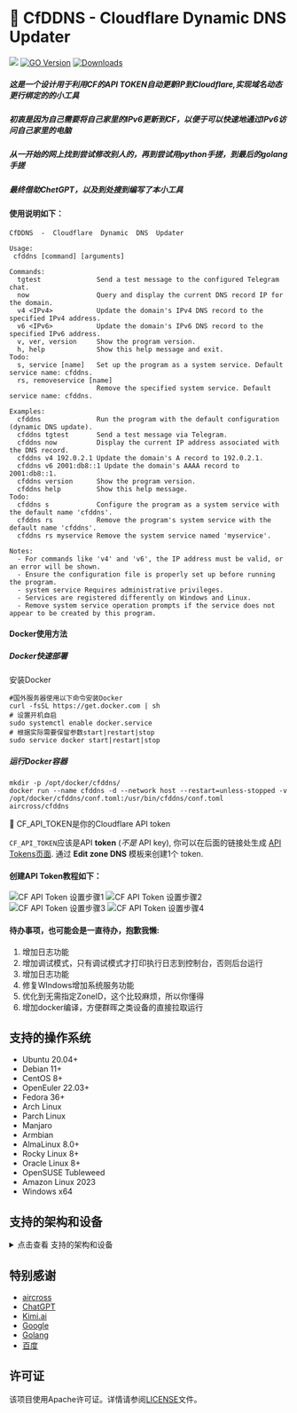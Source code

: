 # 🌟 CfDDNS - Cloudflare Dynamic DNS Updater
[![](https://img.shields.io/github/v/release/aircross/cfddns.svg)](https://github.com/aircross/cfddns/releases)
[![GO Version](https://img.shields.io/github/go-mod/go-version/aircross/cfddns.svg)](#)
[![Downloads](https://img.shields.io/github/downloads/aircross/cfddns/total.svg)](#)
##### 这是一个设计用于利用CF的API TOKEN自动更新IP到Cloudflare,实现域名动态更行绑定的的小工具
##### 初衷是因为自己需要将自己家里的IPv6更新到CF，以便于可以快速地通过IPv6访问自己家里的电脑
##### 从一开始的网上找到尝试修改别人的，再到尝试用python手搓，到最后的golang手搓
##### 最终借助ChetGPT，以及到处搜到编写了本小工具
  
#### 使用说明如下：
```shell
CfDDNS  -  Cloudflare  Dynamic  DNS  Updater
  
Usage:
 cfddns [command] [arguments]
  
Commands:
  tgtest              Send a test message to the configured Telegram chat.
  now                 Query and display the current DNS record IP for the domain.
  v4 <IPv4>           Update the domain's IPv4 DNS record to the specified IPv4 address.
  v6 <IPv6>           Update the domain's IPv6 DNS record to the specified IPv6 address.
  v, ver, version     Show the program version.
  h, help             Show this help message and exit.
Todo:
  s, service [name]   Set up the program as a system service. Default service name: cfddns.
  rs, removeservice [name]
                      Remove the specified system service. Default service name: cfddns.
  
Examples:
  cfddns              Run the program with the default configuration (dynamic DNS update).
  cfddns tgtest       Send a test message via Telegram.
  cfddns now          Display the current IP address associated with the DNS record.
  cfddns v4 192.0.2.1 Update the domain's A record to 192.0.2.1.
  cfddns v6 2001:db8::1 Update the domain's AAAA record to 2001:db8::1.
  cfddns version      Show the program version.
  cfddns help         Show this help message.
Todo:
  cfddns s            Configure the program as a system service with the default name 'cfddns'.
  cfddns rs           Remove the program's system service with the default name 'cfddns'.
  cfddns rs myservice Remove the system service named 'myservice'.
  
Notes:
  - For commands like 'v4' and 'v6', the IP address must be valid, or an error will be shown.
  - Ensure the configuration file is properly set up before running the program.
  - system service Requires administrative privileges.
  - Services are registered differently on Windows and Linux.
  - Remove system service operation prompts if the service does not appear to be created by this program.
```
  
#### Docker使用方法
##### Docker快速部署
安装Docker
```
#国外服务器使用以下命令安装Docker
curl -fsSL https://get.docker.com | sh
# 设置开机自启
sudo systemctl enable docker.service
# 根据实际需要保留参数start|restart|stop
sudo service docker start|restart|stop
```

##### 运行Docker容器
```
mkdir -p /opt/docker/cfddns/
docker run --name cfddns -d --network host --restart=unless-stopped -v /opt/docker/cfddns/conf.toml:/usr/bin/cfddns/conf.toml  aircross/cfddns
```

🔑 CF_API_TOKEN是你的Cloudflare API token
  
`CF_API_TOKEN`应该是API **token** (_不是_ API key), 你可以在后面的链接处生成 [API Tokens页面](https://dash.cloudflare.com/profile/api-tokens). 通过 **Edit zone DNS** 模板来创建1个 token. 

#### 创建API Token教程如下：

<picture>
  <source media="(prefers-color-scheme: dark)" srcset="./assets/images/api-tokens-1.png">
  <img alt="CF API Token 设置步骤1" src="./assets/images/api-tokens-1.png">
</picture>
<picture>
  <source media="(prefers-color-scheme: dark)" srcset="./assets/images/api-tokens-2.png">
  <img alt="CF API Token 设置步骤2" src="./assets/images/api-tokens-2.png">
</picture>
<picture>
  <source media="(prefers-color-scheme: dark)" srcset="./assets/images/api-tokens-3.png">
  <img alt="CF API Token 设置步骤3" src="./assets/images/api-tokens-3.png">
</picture>
<picture>
  <source media="(prefers-color-scheme: dark)" srcset="./assets/images/api-tokens-4.png">
  <img alt="CF API Token 设置步骤4" src="./assets/images/api-tokens-4.png">
</picture>

#### 待办事项，也可能会是一直待办，抱歉我懒:
1. 增加日志功能
2. 增加调试模式，只有调试模式才打印执行日志到控制台，否则后台运行
3. 增加日志功能
4. 修复WIndows增加系统服务功能
5. 优化到无需指定ZoneID，这个比较麻烦，所以你懂得
6. 增加docker编译，方便群晖之类设备的直接拉取运行

## 支持的操作系统

- Ubuntu 20.04+
- Debian 11+
- CentOS 8+
- OpenEuler 22.03+
- Fedora 36+
- Arch Linux
- Parch Linux
- Manjaro
- Armbian
- AlmaLinux 8.0+
- Rocky Linux 8+
- Oracle Linux 8+
- OpenSUSE Tubleweed
- Amazon Linux 2023
- Windows x64

## 支持的架构和设备
<details>
  <summary>点击查看 支持的架构和设备</summary>

我们的平台提供与各种架构和设备的兼容性，确保在各种计算环境中的灵活性。以下是我们支持的关键架构：

- **amd64**: 这种流行的架构是个人计算机和服务器的标准，可以无缝地适应大多数现代操作系统。

- **x86 / i386**: 这种架构在台式机和笔记本电脑中被广泛采用，得到了众多操作系统和应用程序的广泛支持，包括但不限于 Windows、macOS 和 Linux 系统。

- **armv8 / arm64 / aarch64**: 这种架构专为智能手机和平板电脑等当代移动和嵌入式设备量身定制，以 Raspberry Pi 4、Raspberry Pi 3、Raspberry Pi Zero 2/Zero 2 W、Orange Pi 3 LTS 等设备为例。

- **armv7 / arm / arm32**: 作为较旧的移动和嵌入式设备的架构，它仍然广泛用于Orange Pi Zero LTS、Orange Pi PC Plus、Raspberry Pi 2等设备。
</details>

## 特别感谢

- [aircross](https://github.com/aircross/)
- [ChatGPT](https://chatgpt.com/)
- [Kimi.ai](https://kimi.moonshot.cn/)
- [Google](https://google.com/)
- [Golang](https://go.dev/)
- [百度](https://baidu.com/)

## 许可证

[](https://github.com/RandallAnjie/EmbyController#%E8%AE%B8%E5%8F%AF%E8%AF%81)

该项目使用Apache许可证。详情请参阅[LICENSE](https://github.com/RandallAnjie/EmbyController/blob/main/LICENSE)文件。
